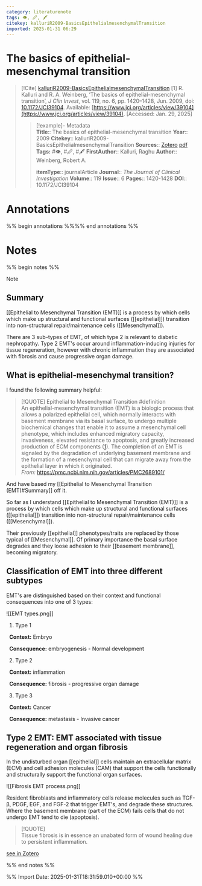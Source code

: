 ```yaml
---
category: literaturenote
tags: 👁, 🖉, 🖋
citekey: kalluriR2009-BasicsEpithelialmesenchymalTransition
imported: 2025-01-31 06:29
---
```


# The basics of epithelial-mesenchymal transition


> [!Cite] [kalluriR2009-BasicsEpithelialmesenchymalTransition](zotero://select/library/items/66K38RBR)
> [1]  R. Kalluri and R. A. Weinberg, ‘The basics of epithelial-mesenchymal transition’, _J Clin Invest_, vol. 119, no. 6, pp. 1420–1428, Jun. 2009, doi: [10.1172/JCI39104](https://doi.org/10.1172/JCI39104). Available: [https://www.jci.org/articles/view/39104](https://www.jci.org/articles/view/39104). [Accessed: Jan. 29, 2025]
> > [!example]- Metadata    
> > **Title**:: The basics of epithelial-mesenchymal transition
> > **Year**:: 2009
> > **Citekey**:: kalluriR2009-BasicsEpithelialmesenchymalTransition
> > **Sources**:: [Zotero](zotero://select/library/items/66K38RBR) [pdf](file:////home/joeashton/Zotero/storage/3EDVXJUF/Kalluri%20and%20Weinberg%20-%202009%20-%20The%20basics%20of%20epithelial-mesenchymal%20transition.pdf) 
> > **Tags:** #👁, #🖉, #🖋
> > **FirstAuthor**:: Kalluri, Raghu
> > **Author**:: Weinberg, Robert A.
> > 
> > **itemType**:: journalArticle
> > **Journal**:: *The Journal of Clinical Investigation*
> > **Volume**:: 119
> > **Issue**:: 6
> > **Pages**:: 1420-1428
> > **DOI**:: 10.1172/JCI39104

# Annotations

%% begin annotations %%%% end annotations %%

# Notes

%% begin notes %%

> [!note]
> ## Summary
> 
> [[Epithelial to Mesenchymal Transition (EMT)]] is a process by which cells which make up structural and functional surfaces ([[epithelial]]) transition into non-structural repair/maintenance cells ([[Mesenchymal]]).
> 
> There are 3 sub-types of EMT, of which type 2 is relevant to diabetic nephropathy. Type 2 EMT's occur around inflammation-inducing injuries for tissue regeneration, however with chronic inflammation they are associated with fibrosis and cause progressive organ damage.
> 
> ## What is epithelial-mesenchymal transition?
> 
> I found the following summary helpful:
> 
> > [!QUOTE] Epithelial to Mesenchymal Transition #definition  
> > An epithelial-mesenchymal transition (EMT) is a biologic process that allows a polarized epithelial cell, which normally interacts with basement membrane via its basal surface, to undergo multiple biochemical changes that enable it to assume a mesenchymal cell phenotype, which includes enhanced migratory capacity, invasiveness, elevated resistance to apoptosis, and greatly increased production of ECM components ([1](https://pmc.ncbi.nlm.nih.gov/articles/PMC2689101/#B1)). The completion of an EMT is signaled by the degradation of underlying basement membrane and the formation of a mesenchymal cell that can migrate away from the epithelial layer in which it originated.  
> > *From:* https://pmc.ncbi.nlm.nih.gov/articles/PMC2689101/
> 
> And have based my [[Epithelial to Mesenchymal Transition (EMT)#Summary]] off it.
> 
> So far as I understand [[Epithelial to Mesenchymal Transition (EMT)]] is a process by which cells which make up structural and functional surfaces ([[epithelial]]) transition into non-structural repair/maintenance cells ([[Mesenchymal]]).
> 
> Their previously [[epithelial]] phenotypes/traits are replaced by those typical of [[Mesenchymal]]. Of primary importance the basal surface degrades and they loose adhesion to their [[basement membrane]], becoming migratory.
> 
> ## Classification of EMT into three different subtypes
> 
> EMT's are distinguished based on their context and functional consequences into one of 3 types:
> 
> ![[EMT types.png]]
> 
> 1. Type 1
> 
>   **Context:** Embryo
> 
>   **Consequence:** embryogenesis - Normal development
> 
> 2. Type 2
> 
>   **Context:** inflammation
> 
>   **Consequence:** fibrosis - progressive organ damage
> 
> 3. Type 3
> 
>   **Context:** Cancer
> 
>   **Consequence:** metastasis - Invasive cancer
> 
> ## Type 2 EMT: EMT associated with tissue regeneration and organ fibrosis
> 
> In the undisturbed organ [[epithelial]] cells maintain an extracellular matrix (ECM) and cell adhesion molecules (CAM) that support the cells functionally and structurally support the functional organ surfaces.
> 
> ![[Fibrosis EMT process.png]]
> 
> Resident fibroblasts and inflammatory cells release molecules such as TGF-β, PDGF, EGF, and FGF-2 that trigger EMT's, and degrade these structures. Where the basement membrane (part of the ECM) fails cells that do not undergo EMT tend to die (apoptosis).
> 
> > [!QUOTE]  
> > Tissue fibrosis is in essence an unabated form of wound healing due to persistent inflammation.
>
> [see in Zotero](zotero://select/library/items/48R52B9H)

%% end notes %%

%% Import Date: 2025-01-31T18:31:59.010+00:00 %%
